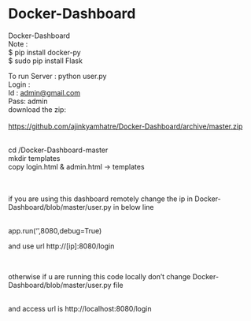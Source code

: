 # Docker-Dashboard
Docker-Dashboard</br>
Note : </br>
$ pip install docker-py </br>
$ sudo pip install Flask</br>

To run Server : python user.py</br>
Login :</br>
Id : admin@gmail.com</br>
Pass: admin
</br>
download the zip:
</br></br>
https://github.com/ajinkyamhatre/Docker-Dashboard/archive/master.zip
</br></br>
 

cd /Docker-Dashboard-master
</br>
mkdir templates </br>
copy login.html & admin.html -> templates</br></br></br>

 

if you are using this dashboard remotely change the ip in Docker-Dashboard/blob/master/user.py in below line

 
</br>
app.run(‘<ip>’,8080,debug=True)

 </br>

and use url http://[ip]:8080/login

 

 
</br>
 

otherwise if u are running this code locally don’t change Docker-Dashboard/blob/master/user.py file

 
</br>
and access url is http://localhost:8080/login

 

 
